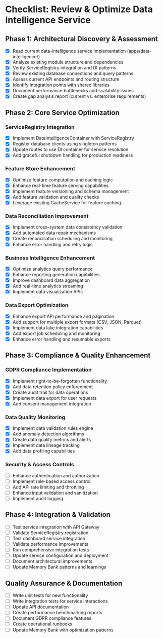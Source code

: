 # Checklist: Review & Optimize Data Intelligence Service

## Phase 1: Architectural Discovery & Assessment

- [x] Read current data-intelligence service implementation (apps/data-intelligence/)
- [x] Analyze existing module structure and dependencies
- [x] Verify ServiceRegistry integration and DI patterns
- [x] Review existing database connections and query patterns
- [x] Assess current API endpoints and routing structure
- [x] Identify integration points with shared libraries
- [x] Document performance bottlenecks and scalability issues
- [x] Create gap analysis report (current vs. enterprise requirements)

## Phase 2: Core Service Optimization

### ServiceRegistry Integration

- [x] Implement DataIntelligenceContainer with ServiceRegistry
- [x] Register database clients using singleton patterns
- [x] Update routes to use DI container for service resolution
- [x] Add graceful shutdown handling for production readiness

### Feature Store Enhancement

- [x] Optimize feature computation and caching logic
- [x] Enhance real-time feature serving capabilities
- [x] Implement feature versioning and schema management
- [x] Add feature validation and quality checks
- [x] Leverage existing CacheService for feature caching

### Data Reconciliation Improvement

- [x] Implement cross-system data consistency validation
- [x] Add automated data repair mechanisms
- [x] Create reconciliation scheduling and monitoring
- [x] Enhance error handling and retry logic

### Business Intelligence Enhancement

- [x] Optimize analytics query performance
- [x] Enhance reporting generation capabilities
- [x] Improve dashboard data aggregation
- [x] Add real-time analytics streaming
- [x] Implement data visualization APIs

### Data Export Optimization

- [x] Enhance export API performance and pagination
- [x] Add support for multiple export formats (CSV, JSON, Parquet)
- [x] Implement data lake integration capabilities
- [x] Add export job scheduling and monitoring
- [x] Enhance error handling and resumable exports

## Phase 3: Compliance & Quality Enhancement

### GDPR Compliance Implementation

- [x] Implement right-to-be-forgotten functionality
- [x] Add data retention policy enforcement
- [x] Create audit trail for data operations
- [x] Implement data export for user requests
- [x] Add consent management integration

### Data Quality Monitoring

- [x] Implement data validation rules engine
- [x] Add anomaly detection algorithms
- [x] Create data quality metrics and alerts
- [x] Implement data lineage tracking
- [x] Add data profiling capabilities

### Security & Access Controls

- [ ] Enhance authentication and authorization
- [ ] Implement role-based access control
- [ ] Add API rate limiting and throttling
- [ ] Enhance input validation and sanitization
- [ ] Implement audit logging

## Phase 4: Integration & Validation

- [ ] Test service integration with API Gateway
- [ ] Validate ServiceRegistry registration
- [ ] Test dashboard service integration
- [ ] Validate performance improvements
- [ ] Run comprehensive integration tests
- [ ] Update service configuration and deployment
- [ ] Document architectural improvements
- [ ] Update Memory Bank patterns and learnings

## Quality Assurance & Documentation

- [ ] Write unit tests for new functionality
- [ ] Write integration tests for service interactions
- [ ] Update API documentation
- [ ] Create performance benchmarking reports
- [ ] Document GDPR compliance features
- [ ] Create operational runbooks
- [ ] Update Memory Bank with optimization patterns
